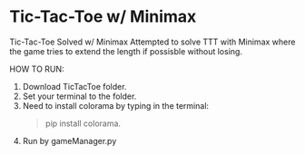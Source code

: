 # Tic-Tac-Toe w/ Minimax

Tic-Tac-Toe Solved w/ Minimax
Attempted to solve TTT with Minimax where the game tries to extend the length if possisble without losing.

HOW TO RUN:
1. Download TicTacToe folder.
2. Set your terminal to the folder.
3. Need to install colorama by typing in the terminal:
    >pip install colorama.
4. Run by gameManager.py
